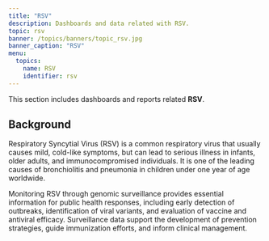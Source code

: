 ```yaml
---
title: "RSV"
description: Dashboards and data related with RSV.
topic: rsv
banner: /topics/banners/topic_rsv.jpg
banner_caption: "RSV"
menu:
  topics:
    name: RSV
    identifier: rsv
---
```


This section includes dashboards and reports related **RSV**.

## Background

Respiratory Syncytial Virus (RSV) is a common respiratory virus that usually causes mild, cold-like symptoms, but can lead to serious illness in infants, older adults, and immunocompromised individuals. It is one of the leading causes of bronchiolitis and pneumonia in children under one year of age worldwide.

Monitoring RSV through genomic surveillance provides essential information for public health responses, including early detection of outbreaks, identification of viral variants, and evaluation of vaccine and antiviral efficacy. Surveillance data support the development of prevention strategies, guide immunization efforts, and inform clinical management.

